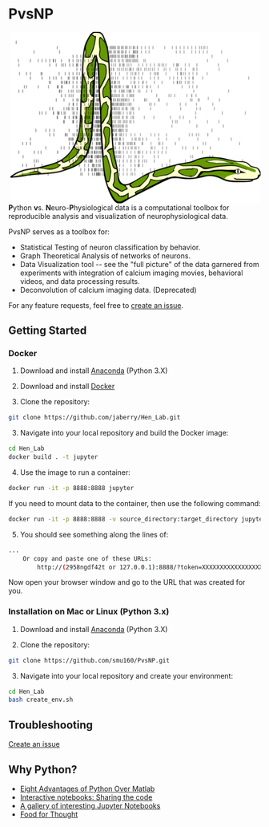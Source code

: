 PvsNP
=======
<img src="python_action_potential.png" width="500" align="right">

<b>P</b>ython <b>v</b>s. <b>N</b>euro-<b>P</b>hysiological data is a computational toolbox for reproducible analysis and visualization of neurophysiological data.

PvsNP serves as a toolbox for:
* Statistical Testing of neuron classification by behavior.
* Graph Theoretical Analysis of networks of neurons.
* Data Visualization tool -- see the "full picture" of the data garnered from experiments with integration of calcium imaging movies, behavioral videos, and data processing results.
* Deconvolution of calcium imaging data. (Deprecated)

For any feature requests, feel free to [create an issue](https://help.github.com/articles/creating-an-issue/).

## Getting Started

### Docker

1. Download and install [Anaconda](https://docs.anaconda.com/anaconda/install/) (Python 3.X)

2. Download and install [Docker](https://www.docker.com/get-started)

3. Clone the repository:
```bash
git clone https://github.com/jaberry/Hen_Lab.git
```

3. Navigate into your local repository and build the Docker image:
```bash
cd Hen_Lab
docker build . -t jupyter
```

4. Use the image to run a container:
```bash
docker run -it -p 8888:8888 jupyter
```

If you need to mount data to the container, then use the following command:
```bash
docker run -it -p 8888:8888 -v source_directory:target_directory jupyter
```

5. You should see something along the lines of:
```bash
...
    Or copy and paste one of these URLs:
        http://(2958ngdf42t or 127.0.0.1):8888/?token=XXXXXXXXXXXXXXXXXXXXXXXXXXXXXXXXXXXXXXXXX
```

Now open your browser window and go to the URL that was created for you.

### Installation on Mac or Linux (Python 3.x)

1. Download and install [Anaconda](https://docs.anaconda.com/anaconda/install/) (Python 3.X)

2. Clone the repository:
```bash
git clone https://github.com/smu160/PvsNP.git
```

3. Navigate into your local repository and create your environment:
```bash
cd Hen_Lab
bash create_env.sh
```

## Troubleshooting

[Create an issue](https://help.github.com/articles/creating-an-issue/)


## Why Python?
- [Eight Advantages of Python Over Matlab](http://phillipmfeldman.org/Python/Advantages_of_Python_Over_Matlab.html)
- [Interactive notebooks: Sharing the code](https://www.nature.com/news/interactive-notebooks-sharing-the-code-1.16261)
- [A gallery of interesting Jupyter Notebooks](https://github.com/jupyter/jupyter/wiki/A-gallery-of-interesting-Jupyter-Notebooks)
- [Food for Thought](https://www.theatlantic.com/science/archive/2018/04/the-scientific-paper-is-obsolete/556676/)
